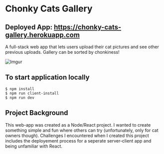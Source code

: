# Chonky Cats Gallery
## Deployed App: https://chonky-cats-gallery.herokuapp.com
A full-stack web app that lets users upload their cat pictures and see other previous uploads. Gallery can be sorted by chonkiness!

![Imgur](https://i.imgur.com/8XJPuR3.png)

## To start application locally
```
$ npm install
$ npm run client-install
$ npm run dev
```

## Project Background
This web-app was created as a Node/React project. I wanted to create something simple and fun where others can try (unfortunately, only for cat owners though). Challenges I encountered when I created this project includes the deployement process for a seperate server-client app and being unfamiliar with React.